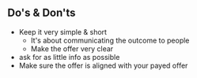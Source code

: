 ## Do's & Don'ts

  

- Keep it very simple & short
    - It's about communicating the outcome to people
    - Make the offer very clear
- ask for as little info as possible
- Make sure the offer is aligned with your payed offer